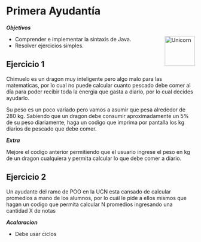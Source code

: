 <h1>Primera Ayudantía</h1>

***Objetivos***

<img align="right" width=80px alt="Unicorn" src="https://media.tenor.com/Ct66IvGHYl8AAAAi/piplup-spin.gif" />

<ul>
<li>Comprender e implementar la sintaxis de Java.</li>
<li>Resolver ejercicios simples.</li>
</ul>
<h2>Ejercicio 1</h2>
<p>Chimuelo es un dragon muy inteligente pero algo malo para las matematicas, por lo cual no puede calcular cuanto pescado debe comer al día para poder recibir toda la energia que gasta a diario, por lo cual decides ayudarlo.</p>
<p>Su peso es un poco variado pero vamos a asumir que pesa alrededor de 280 kg. Sabiendo que un dragon debe consumir aproximadamente un 5% de su peso diariamente, haga un codigo que imprima por pantalla los kg diarios de pescado que debe comer.</p>

***Extra***

Mejore el codigo anterior permitiendo que el usuario ingrese el peso en kg de un dragon cualquiera y permita calcular lo que debe comer a diario.

<h2>Ejercicio 2</h2>

<p>Un ayudante del ramo de POO en la UCN esta cansado de calcular promedios a mano de los alumnos, por lo cuál le pide a ellos mismos que hagan un codigo que permita calcular N promedios ingresando una cantidad X de notas </p>

***Acalaracion***
* Debe usar ciclos
